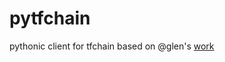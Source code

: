 # pytfchain
pythonic client for tfchain based on @glen's [work](https://github.com/threefoldtech/jumpscaleX/blob/master/Jumpscale/clients/blockchain/tfchain/) 